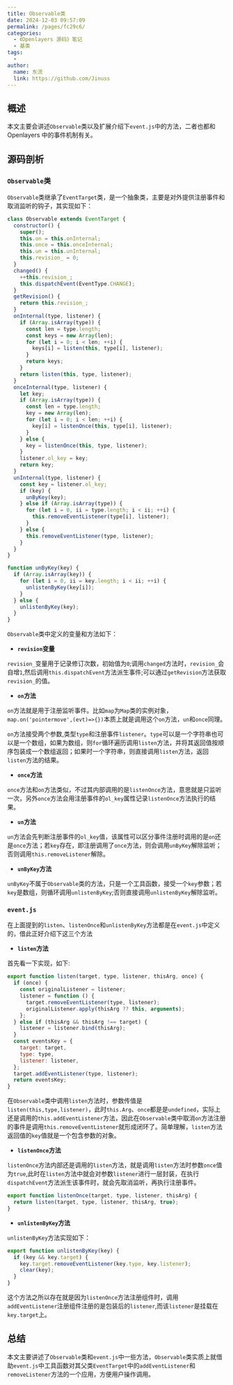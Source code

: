 ```yaml
---
title: Observable类
date: 2024-12-03 09:57:09
permalink: /pages/fc29c6/
categories:
  - 《Openlayers 源码》笔记
  - 基类
tags:
  -
author:
  name: 东流
  link: https://github.com/Jinuss
---
```


## 概述

本文主要会讲述`Observable`类以及扩展介绍下`event.js`中的方法，二者也都和 Openlayers 中的事件机制有关。

## 源码剖析

### `Observable`类

`Observable`类继承了`EventTarget`类，是一个抽象类，主要是对外提供注册事件和取消监听的钩子，其实现如下：

```js
class Observable extends EventTarget {
  constructor() {
    super();
    this.on = this.onInternal;
    this.once = this.onceInternal;
    this.un = this.unInternal;
    this.revision_ = 0;
  }
  changed() {
    ++this.revision_;
    this.dispatchEvent(EventType.CHANGE);
  }
  getRevision() {
    return this.revision_;
  }
  onInternal(type, listener) {
    if (Array.isArray(type)) {
      const len = type.length;
      const keys = new Array(len);
      for (let i = 0; i < len; ++i) {
        keys[i] = listen(this, type[i], listener);
      }
      return keys;
    }
    return listen(this, type, listener);
  }
  onceInternal(type, listener) {
    let key;
    if (Array.isArray(type)) {
      const len = type.length;
      key = new Array(len);
      for (let i = 0; i < len; ++i) {
        key[i] = listenOnce(this, type[i], listener);
      }
    } else {
      key = listenOnce(this, type, listener);
    }
    listener.ol_key = key;
    return key;
  }
  unInternal(type, listener) {
    const key = listener.ol_key;
    if (key) {
      unByKey(key);
    } else if (Array.isArray(type)) {
      for (let i = 0, ii = type.length; i < ii; ++i) {
        this.removeEventListener(type[i], listener);
      }
    } else {
      this.removeEventListener(type, listener);
    }
  }
}

function unByKey(key) {
  if (Array.isArray(key)) {
    for (let i = 0, ii = key.length; i < ii; ++i) {
      unlistenByKey(key[i]);
    }
  } else {
    unlistenByKey(key);
  }
}
```

`Observable`类中定义的变量和方法如下：

- **`revision`变量**

`revision_`变量用于记录修订次数，初始值为`0`;调用`changed`方法时，`revision_`会自增`1`,然后调用`this.dispatchEvent`方法派生事件;可以通过`getRevision`方法获取`revision_`的值。

- **`on`方法**

`on`方法就是用于注册监听事件。比如`map`为`Map`类的实例对象，`map.on('pointermove',(evt)=>{})`本质上就是调用这个`on`方法，`un`和`once`同理。

`on`方法接受两个参数,类型`type`和注册事件`listener`。`type`可以是一个字符串也可以是一个数组，如果为数组，则`for`循环遍历调用`listen`方法，并将其返回值按顺序包装成一个数组返回；如果时一个字符串，则直接调用`listen`方法，返回`listen`方法的结果。

- **`once`方法**

`once`方法和`on`方法类似，不过其内部调用的是`listenOnce`方法，意思就是只监听一次，另外`once`方法会用注册事件的`ol_key`属性记录`listenOnce`方法执行的结果。

- **`un`方法**

`un`方法会先判断注册事件的`ol_key`值，该属性可以区分事件注册时调用的是`on`还是`once`方法；若`key`存在，即注册调用了`once`方法，则会调用`unByKey`解除监听；否则调用`this.removeListener`解除。

- **`unByKey`方法**

`unByKey`不属于`Observable`类的方法，只是一个工具函数，接受一个`key`参数；若`key`是数组，则循环调用`unlistenByKey`;否则直接调用`unlistenByKey`解除监听。

### `event.js`

在上面提到的`listen`、`listenOnce`和`unlistenByKey`方法都是在`event.js`中定义的，借此正好介绍下这三个方法

- **`listen`方法**

首先看一下实现，如下:

```js
export function listen(target, type, listener, thisArg, once) {
  if (once) {
    const originalListener = listener;
    listener = function () {
      target.removeEventListener(type, listener);
      originalListener.apply(thisArg ?? this, arguments);
    };
  } else if (thisArg && thisArg !== target) {
    listener = listener.bind(thisArg);
  }
  const eventsKey = {
    target: target,
    type: type,
    listener: listener,
  };
  target.addEventListener(type, listener);
  return eventsKey;
}
```

在`Observable`类中调用`listen`方法时，参数传值是`listen(this,type,listener)`，此时`this.Arg`、`once`都是是`undefined`，实际上还是调用的`this.addEventListener`方法，因此在`Observable`类中取消`on`方法注册的事件是调用`this.removeEventListener`就形成闭环了。简单理解，`listen`方法返回值的`key`值就是一个包含参数的对象。

- **`listenOnce`方法**

`listenOnce`方法内部还是调用的`listen`方法，就是调用`listen`方法时参数`once`值为`true`,此时在`listen`方法中就会对参数`listener`进行一层封装，在执行`dispatchEvent`方法派生该事件时，就会先取消监听，再执行注册事件。

```js
export function listenOnce(target, type, listener, thisArg) {
  return listen(target, type, listener, thisArg, true);
}
```

- **`unlistenByKey`方法**

`unlistenByKey`方法实现如下：

```js
export function unlistenByKey(key) {
  if (key && key.target) {
    key.target.removeEventListener(key.type, key.listener);
    clear(key);
  }
}
```

这个方法之所以存在就是因为`listenOnce`方法注册组件时，调用`addEventListener`注册组件注册的是包装后的`listener`,而该`listener`是挂载在`key.target`上。

## 总结

本文主要讲述了`Observable`类和`event.js`中一些方法，`Observable`类实质上就借助`event.js`中工具函数对其父类`EventTarget`中的`addEventListener`和`removeListener`方法的一个应用，方便用户操作调用。
